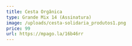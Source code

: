 ```yaml
---
title: Cesta Orgânica
type: Grande Mix 14 (Assinatura)
image: /uploads/cesta-solidaria_produtos1.png
price: 99
url: https://mpago.la/16b46rr
---
```

